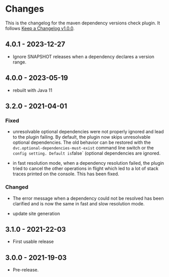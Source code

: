 # Changes

This is the changelog for the maven dependency versions check plugin. It follows [Keep a Changelog v1.0.0](http://keepachangelog.com/en/1.0.0/).

## 4.0.1 - 2023-12-27

* Ignore SNAPSHOT releases when a dependency declares a version range.

## 4.0.0 - 2023-05-19

* rebuilt with Java 11

## 3.2.0 - 2021-04-01

### Fixed

* unresolvable optional dependencies were not properly ignored and lead to the plugin failing. By default, the plugin now skips unresolvable optional dependencies. The old behavior can be restored with the `dvc.optional-dependencies-must-exist` command line switch or the <optionalDependenciesMustExist>` config setting. Default is `false` (optional dependencies are ignored.

* in fast resolution mode, when a dependency resolution failed, the plugin tried to cancel the other operations in flight which led to a lot of stack traces printed on the console. This has been fixed.

### Changed

* The error message when a dependency could not be resolved has been clarified and is now the same in fast and slow resolution mode.

* update site generation


## 3.1.0 - 2021-22-03

* First usable release

## 3.0.0 - 2021-19-03

* Pre-release.
